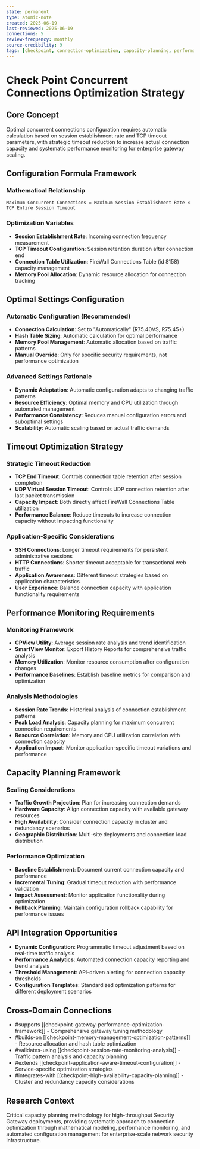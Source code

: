 ```yaml
---
state: permanent
type: atomic-note
created: 2025-06-19
last-reviewed: 2025-06-19
connections: 5
review-frequency: monthly
source-credibility: 9
tags: [checkpoint, connection-optimization, capacity-planning, performance-tuning, gateway-scaling]
---
```


# Check Point Concurrent Connections Optimization Strategy

## Core Concept

Optimal concurrent connections configuration requires automatic calculation based on session establishment rate and TCP timeout parameters, with strategic timeout reduction to increase actual connection capacity and systematic performance monitoring for enterprise gateway scaling.

## Configuration Formula Framework

### Mathematical Relationship
```
Maximum Concurrent Connections = Maximum Session Establishment Rate × TCP Entire Session Timeout
```

### Optimization Variables
- **Session Establishment Rate**: Incoming connection frequency measurement
- **TCP Timeout Configuration**: Session retention duration after connection end
- **Connection Table Utilization**: FireWall Connections Table (id 8158) capacity management
- **Memory Pool Allocation**: Dynamic resource allocation for connection tracking

## Optimal Settings Configuration

### Automatic Configuration (Recommended)
- **Connection Calculation**: Set to "Automatically" (R75.40VS, R75.45+)
- **Hash Table Sizing**: Automatic calculation for optimal performance
- **Memory Pool Management**: Automatic allocation based on traffic patterns
- **Manual Override**: Only for specific security requirements, not performance optimization

### Advanced Settings Rationale
- **Dynamic Adaptation**: Automatic configuration adapts to changing traffic patterns
- **Resource Efficiency**: Optimal memory and CPU utilization through automated management
- **Performance Consistency**: Reduces manual configuration errors and suboptimal settings
- **Scalability**: Automatic scaling based on actual traffic demands

## Timeout Optimization Strategy

### Strategic Timeout Reduction
- **TCP End Timeout**: Controls connection table retention after session completion
- **UDP Virtual Session Timeout**: Controls UDP connection retention after last packet transmission
- **Capacity Impact**: Both directly affect FireWall Connections Table utilization
- **Performance Balance**: Reduce timeouts to increase connection capacity without impacting functionality

### Application-Specific Considerations
- **SSH Connections**: Longer timeout requirements for persistent administrative sessions
- **HTTP Connections**: Shorter timeout acceptable for transactional web traffic
- **Application Awareness**: Different timeout strategies based on application characteristics
- **User Experience**: Balance connection capacity with application functionality requirements

## Performance Monitoring Requirements

### Monitoring Framework
- **CPView Utility**: Average session rate analysis and trend identification
- **SmartView Monitor**: Export History Reports for comprehensive traffic analysis
- **Memory Utilization**: Monitor resource consumption after configuration changes
- **Performance Baselines**: Establish baseline metrics for comparison and optimization

### Analysis Methodologies
- **Session Rate Trends**: Historical analysis of connection establishment patterns
- **Peak Load Analysis**: Capacity planning for maximum concurrent connection requirements
- **Resource Correlation**: Memory and CPU utilization correlation with connection capacity
- **Application Impact**: Monitor application-specific timeout variations and performance

## Capacity Planning Framework

### Scaling Considerations
- **Traffic Growth Projection**: Plan for increasing connection demands
- **Hardware Capacity**: Align connection capacity with available gateway resources
- **High Availability**: Consider connection capacity in cluster and redundancy scenarios
- **Geographic Distribution**: Multi-site deployments and connection load distribution

### Performance Optimization
- **Baseline Establishment**: Document current connection capacity and performance
- **Incremental Tuning**: Gradual timeout reduction with performance validation
- **Impact Assessment**: Monitor application functionality during optimization
- **Rollback Planning**: Maintain configuration rollback capability for performance issues

## API Integration Opportunities

- **Dynamic Configuration**: Programmatic timeout adjustment based on real-time traffic analysis
- **Performance Analytics**: Automated connection capacity reporting and trend analysis
- **Threshold Management**: API-driven alerting for connection capacity thresholds
- **Configuration Templates**: Standardized optimization patterns for different deployment scenarios

## Cross-Domain Connections

- #supports [[checkpoint-gateway-performance-optimization-framework]] - Comprehensive gateway tuning methodology
- #builds-on [[checkpoint-memory-management-optimization-patterns]] - Resource allocation and hash table optimization
- #validates-using [[checkpoint-session-rate-monitoring-analysis]] - Traffic pattern analysis and capacity planning
- #extends [[checkpoint-application-aware-timeout-configuration]] - Service-specific optimization strategies
- #integrates-with [[checkpoint-high-availability-capacity-planning]] - Cluster and redundancy capacity considerations

## Research Context

Critical capacity planning methodology for high-throughput Security Gateway deployments, providing systematic approach to connection optimization through mathematical modeling, performance monitoring, and automated configuration management for enterprise-scale network security infrastructure.